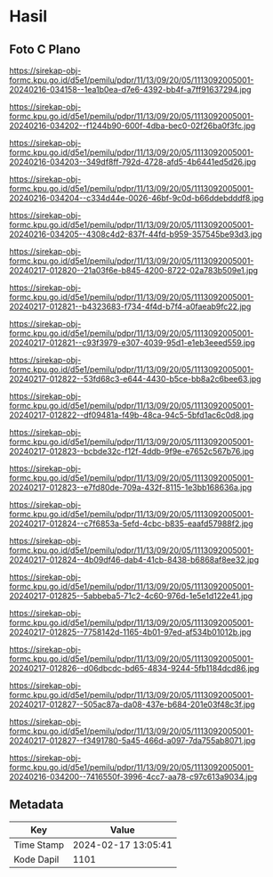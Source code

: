 # Hasil

## Foto C Plano

https://sirekap-obj-formc.kpu.go.id/d5e1/pemilu/pdpr/11/13/09/20/05/1113092005001-20240216-034158--1ea1b0ea-d7e6-4392-bb4f-a7ff91637294.jpg

https://sirekap-obj-formc.kpu.go.id/d5e1/pemilu/pdpr/11/13/09/20/05/1113092005001-20240216-034202--f1244b90-600f-4dba-bec0-02f26ba0f3fc.jpg

https://sirekap-obj-formc.kpu.go.id/d5e1/pemilu/pdpr/11/13/09/20/05/1113092005001-20240216-034203--349df8ff-792d-4728-afd5-4b6441ed5d26.jpg

https://sirekap-obj-formc.kpu.go.id/d5e1/pemilu/pdpr/11/13/09/20/05/1113092005001-20240216-034204--c334d44e-0026-46bf-9c0d-b66ddebdddf8.jpg

https://sirekap-obj-formc.kpu.go.id/d5e1/pemilu/pdpr/11/13/09/20/05/1113092005001-20240216-034205--4308c4d2-837f-44fd-b959-357545be93d3.jpg

https://sirekap-obj-formc.kpu.go.id/d5e1/pemilu/pdpr/11/13/09/20/05/1113092005001-20240217-012820--21a03f6e-b845-4200-8722-02a783b509e1.jpg

https://sirekap-obj-formc.kpu.go.id/d5e1/pemilu/pdpr/11/13/09/20/05/1113092005001-20240217-012821--b4323683-f734-4f4d-b7f4-a0faeab9fc22.jpg

https://sirekap-obj-formc.kpu.go.id/d5e1/pemilu/pdpr/11/13/09/20/05/1113092005001-20240217-012821--c93f3979-e307-4039-95d1-e1eb3eeed559.jpg

https://sirekap-obj-formc.kpu.go.id/d5e1/pemilu/pdpr/11/13/09/20/05/1113092005001-20240217-012822--53fd68c3-e644-4430-b5ce-bb8a2c6bee63.jpg

https://sirekap-obj-formc.kpu.go.id/d5e1/pemilu/pdpr/11/13/09/20/05/1113092005001-20240217-012822--df09481a-f49b-48ca-94c5-5bfd1ac6c0d8.jpg

https://sirekap-obj-formc.kpu.go.id/d5e1/pemilu/pdpr/11/13/09/20/05/1113092005001-20240217-012823--bcbde32c-f12f-4ddb-9f9e-e7652c567b76.jpg

https://sirekap-obj-formc.kpu.go.id/d5e1/pemilu/pdpr/11/13/09/20/05/1113092005001-20240217-012823--e7fd80de-709a-432f-8115-1e3bb168636a.jpg

https://sirekap-obj-formc.kpu.go.id/d5e1/pemilu/pdpr/11/13/09/20/05/1113092005001-20240217-012824--c7f6853a-5efd-4cbc-b835-eaafd57988f2.jpg

https://sirekap-obj-formc.kpu.go.id/d5e1/pemilu/pdpr/11/13/09/20/05/1113092005001-20240217-012824--4b09df46-dab4-41cb-8438-b6868af8ee32.jpg

https://sirekap-obj-formc.kpu.go.id/d5e1/pemilu/pdpr/11/13/09/20/05/1113092005001-20240217-012825--5abbeba5-71c2-4c60-976d-1e5e1d122e41.jpg

https://sirekap-obj-formc.kpu.go.id/d5e1/pemilu/pdpr/11/13/09/20/05/1113092005001-20240217-012825--7758142d-1165-4b01-97ed-af534b01012b.jpg

https://sirekap-obj-formc.kpu.go.id/d5e1/pemilu/pdpr/11/13/09/20/05/1113092005001-20240217-012826--d06dbcdc-bd65-4834-9244-5fb1184dcd86.jpg

https://sirekap-obj-formc.kpu.go.id/d5e1/pemilu/pdpr/11/13/09/20/05/1113092005001-20240217-012827--505ac87a-da08-437e-b684-201e03f48c3f.jpg

https://sirekap-obj-formc.kpu.go.id/d5e1/pemilu/pdpr/11/13/09/20/05/1113092005001-20240217-012827--f3491780-5a45-466d-a097-7da755ab8071.jpg

https://sirekap-obj-formc.kpu.go.id/d5e1/pemilu/pdpr/11/13/09/20/05/1113092005001-20240216-034200--7416550f-3996-4cc7-aa78-c97c613a9034.jpg


## Metadata

| Key        | Value               |
| ---------- | ------------------- |
| Time Stamp | 2024-02-17 13:05:41 |
| Kode Dapil | 1101                |



